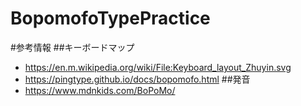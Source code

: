 # BopomofoTypePractice

#参考情報
##キーボードマップ
- https://en.m.wikipedia.org/wiki/File:Keyboard_layout_Zhuyin.svg
- https://pingtype.github.io/docs/bopomofo.html
##発音
- https://www.mdnkids.com/BoPoMo/
